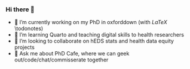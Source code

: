 ### Hi there 👋

<!--
**jadebarclay/jadebarclay** is a ✨ _special_ ✨ repository because its `README.md` (this file) appears on your GitHub profile.

Here are some ideas to get you started: -->

- 🔭 I’m currently working on my PhD in oxforddown (with $LaTeX$ \todonotes) 
- 🌱 I’m learning Quarto and teaching digital skills to health researchers 
- 👯 I’m looking to collaborate on hEDS stats and health data equity projects
- 💬 Ask me about PhD Cafe, where we can geek out/code/chat/commisserate together
